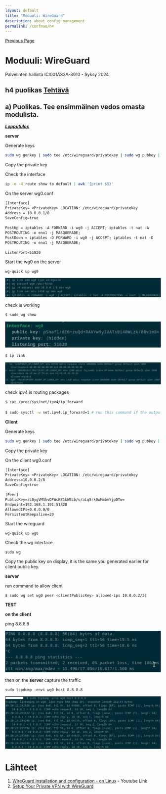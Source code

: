 ```yaml
---
layout: default
title: "Moduuli: WireGuard"
description: about config management
permalink: /confman/h4
---
```


<a href="/confman">Previous Page</a>

# Moduuli: WireGuard

Palvelinten hallinta ICI001AS3A-3010 - Syksy 2024   
 
## h4 puolikas [Tehtävä](https://terokarvinen.com/palvelinten-hallinta/#h4-puolikas)

## a) Puolikas. Tee ensimmäinen vedos omasta modulista.

***[Lopputulos](https://github.com/bhg995/projekti)***

**server**

Generate keys
```.sh
sudo wg genkey | sudo tee /etc/wireguard/privatekey | sudo wg pubkey | sudo tee /etc/wireguard/publickey
```

Copy the private key

Check the interface
```.sh
ip -o -4 route show to default | awk '{print $5}'
``` 

On the server wg0.conf
```
[Interface]
PrivateKey= <PrivateKey> LOCATION: /etc/wireguard/privatekey
Address = 10.0.0.1/8
SaveConfig=true

PostUp = iptables -A FORWARD -i wg0 -j ACCEPT; iptables -t nat -A POSTROUTING -o eno1 -j MASQUERADE;
PostDown = iptables -D FORWARD -i wg0 -j ACCEPT; iptables -t nat -D POSTROUTING -o eno1 -j MASQUERADE;

ListenPort=51820
```

Start the wg0 on the server
```
wg-quick up wg0
``` 
![FiredupWG](https://github.com/bhg995/paha/blob/main/daemon/initialServerwgshow.png)


check is working 

```.sh
$ sudo wg show
```
![sudowg](https://github.com/bhg995/paha/blob/main/daemon/initialWGSHOW.png)


```.sh
$ ip link
```
![iplink](https://github.com/bhg995/paha/blob/main/daemon/ipLinkshow.png)


check ipv4 is routing packages

```.sh
$ cat /proc/sys/net/ipv4/ip_forward

$ sudo sysctl -w net.ipv4.ip_forward=1 # run this command if the output of previous is 0
```

**Client**

Generate keys
```.sh
sudo wg genkey | sudo tee /etc/wireguard/privatekey | sudo wg pubkey | sudo tee /etc/wireguard/publickey
```
Copy the private key

On the client wg0.conf
```
[Interface]
PrivateKey= <PrivateKey> LOCATION: /etc/wireguard/privatekey
Address=10.0.0.2/8
SaveConfig=true

[Peer]
PublicKey=zL0ygVM3hvDFWcKZ1kWBLb/u/aLq5rk0wMmbmYjpDTw=
Endpoint=192.168.1.101:51820
AllowedIPs=0.0.0.0/0
PersistentKeepalive=20
```

Start the wireguard
```
wg-quick up wg0
```

Check the wg interface

```
sudo wg
``` 

Copy the public key on display, it is the same you generated earlier for client public key.

**server**

run command to allow client

```.sh
$ sudo wg set wg0 peer <clientPublicKey> allowed-ips 10.0.0.2/32
```


**TEST**

**on the client**

ping 8.8.8.8

![clientPing](https://github.com/bhg995/paha/blob/main/daemon/clientPingGoogle.png)

then on the **server** capture the traffic

```
sudo tcpdump -envi wg0 host 8.8.8.8
```

![captured](https://github.com/bhg995/paha/blob/main/daemon/capturingPackages.png)

# Lähteet

1. [WireGuard installation and configuration - on Linux](https://www.youtube.com/watch?v=bVKNSf1p1d0) - Youtube Link
2. [Setup Your Private VPN with WireGuard](https://buymeacoffee.com/linuxshots/setup-your-private-vpn-wireguard)
